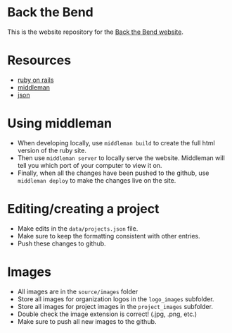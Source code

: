 # Back the Bend
This is the website repository for the [Back the Bend website](backthebend.nd.edu).

# Resources
  * [ruby on rails](http://rubyonrails.org/)
  * [middleman](https://middlemanapp.com/)
  * [json](https://www.tutorialspoint.com/json/index.htm)
  
# Using middleman
  * When developing locally, use `middleman build` to create the full html version of the ruby site.
  * Then use `middleman server` to locally serve the website. Middleman will tell you which port of your computer to view it on.
  * Finally, when all the changes have been pushed to the github, use `middleman deploy` to make the changes live on the site. 

# Editing/creating a project
  * Make edits in the `data/projects.json` file.
  * Make sure to keep the formatting consistent with other entries.
  * Push these changes to github.
  
# Images
  * All images are in the `source/images` folder
  * Store all images for organization logos in the `logo_images` subfolder.
  * Store all images for project images in the `project_images` subfolder.
  * Double check the image extension is correct! (.jpg, .png, etc.)
  * Make sure to push all new images to the github.
